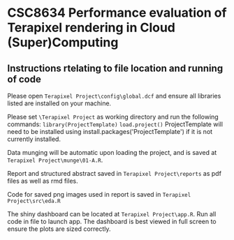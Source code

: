 # CSC8634 Performance evaluation of Terapixel rendering in Cloud (Super)Computing

## Instructions rtelating to file location and running of code

Please open `Terapixel Project\config\global.dcf` and ensure all libraries listed are installed on your machine.

Please set `\Terapixel Project` as working directory and run the following commands:
`library(ProjectTemplate)`
`load.project()`
ProjectTemplate will need to be installed using install.packages('ProjectTemplate') if it is not currently installed.

Data munging will be automatic upon loading the project, and is saved at `Terapixel Project\munge\01-A.R`.

Report and structured abstract saved in `Terapixel Project\reports` as pdf files as well as rmd files.

Code for saved png images used in report is saved in `Terapixel Project\src\eda.R`

The shiny dashboard can be located at `Terapixel Project\app.R`. Run all code in file to launch app. The dashboard is best viewed in full screen to ensure the plots are sized correctly.
